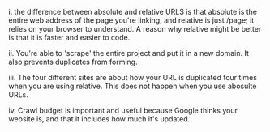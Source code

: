 i. the difference between absolute and relative URLS is that absolute is
the entire web address of the page you're linking, and relative is just
/page; it relies on your browser to understand. A reason why relative might
be better is that it is faster and easier to code.

ii. You're able to 'scrape' the entire project and put it in a new domain.
It also prevents duplicates from forming.

iii. The four different sites are about how your URL is duplicated four times
when you are using relative. This does not happen when you use abosulte URLs.

iv. Crawl budget is important and useful because Google thinks your website is,
and that it includes how much it's updated.

